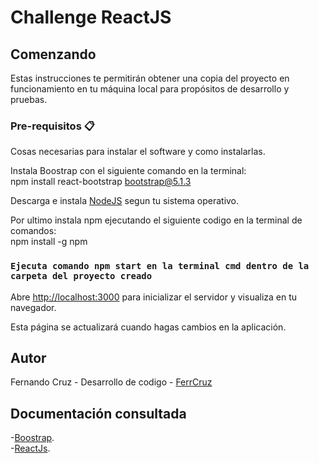 # Challenge ReactJS

## Comenzando

Estas instrucciones te permitirán obtener una copia del proyecto en funcionamiento en tu máquina local para propósitos de desarrollo y pruebas.

### Pre-requisitos 📋

Cosas necesarias para instalar el software y como instalarlas.

Instala Boostrap con el siguiente comando en la terminal:\
     npm install react-bootstrap bootstrap@5.1.3

Descarga e instala [NodeJS](https://nodejs.org/en/download) segun tu sistema operativo.

Por ultimo instala npm ejecutando el siguiente codigo en la terminal de comandos:\
     npm install -g npm

### `Ejecuta comando npm start en la terminal cmd dentro de la carpeta del proyecto creado`

Abre [http://localhost:3000](http://localhost:3000) para inicializar el servidor y visualiza en tu navegador.

Esta página se actualizará cuando hagas cambios en la aplicación.

## Autor
Fernando Cruz - Desarrollo de codigo - [FerrCruz](https://github.com/FerrCruz)

## Documentación consultada
-[Boostrap](https://getbootstrap.com/docs/4.1/getting-started/introduction/).\
-[ReactJs](https://legacy.reactjs.org/docs/getting-started.html).